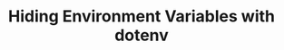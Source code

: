 ---
class: 'node'
title: 'Hiding Environment Variables with dotenv'
youtube: 'TcmO3v-oS1o'
order: 14
length: 189
---